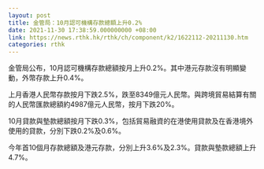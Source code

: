 ```yaml
---
layout: post
title: 金管局：10月認可機構存款總額上升0.2%
date: 2021-11-30 17:38:59.000000000 +08:00
link: https://news.rthk.hk/rthk/ch/component/k2/1622112-20211130.htm
categories: rthk
---
```


金管局公布，10月認可機構存款總額按月上升0.2%。其中港元存款沒有明顯變動，外幣存款上升0.4%。

上月香港人民幣存款按月下跌2.5%，跌至8349億元人民幣。與跨境貿易結算有關的人民幣匯款總額約4987億元人民幣，按月下跌20%。

10月貸款與墊款總額按月下跌0.3%，包括貿易融資的在港使用貸款及在香港境外使用的貸款，分別下跌0.2%及0.6%。

今年首10個月存款總額及港元存款，分別上升3.6%及2.3%。貸款與墊款總額上升4.7%。
